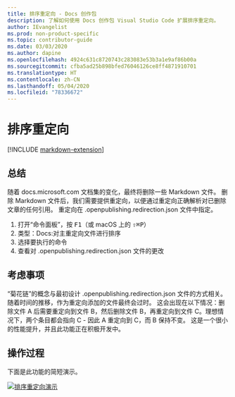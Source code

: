 ```yaml
---
title: 排序重定向 - Docs 创作包
description: 了解如何使用 Docs 创作包 Visual Studio Code 扩展排序重定向。
author: IEvangelist
ms.prod: non-product-specific
ms.topic: contributor-guide
ms.date: 03/03/2020
ms.author: dapine
ms.openlocfilehash: 4924c631c8720743c283083e53b3a1e9af86b00a
ms.sourcegitcommit: cfba5ad25b898bfed76046126ce8ff4871910701
ms.translationtype: HT
ms.contentlocale: zh-CN
ms.lasthandoff: 05/04/2020
ms.locfileid: "78336672"
---
```

# <a name="sort-redirects"></a>排序重定向

[!INCLUDE [markdown-extension](includes/markdown-extension.md)]

## <a name="summary"></a>总结

随着 docs.microsoft.com 文档集的变化，最终将删除一些 Markdown 文件。 删除 Markdown 文件后，我们需要提供重定向，以便通过重定向正确解析对已删除文章的任何引用。 重定向在 .openpublishing.redirection.json 文件中指定。

1. 打开“命令面板”，按 <kbd>F1</kbd>（或 macOS 上的 <kbd>⇧⌘P</kbd>）
1. 类型：Docs:对主重定向文件进行排序
1. 选择要执行的命令
1. 查看对 .openpublishing.redirection.json 文件的更改

## <a name="considerations"></a>考虑事项

“菊花链”的概念与最初设计 .openpublishing.redirection.json 文件的方式相关。 随着时间的推移，作为重定向添加的文件最终会过时。 这会出现在以下情况：删除文件 A 后需要重定向到文件 B，然后删除文件 B，再重定向到文件 C。理想情况下，两个条目都会指向 C - 因此 A 重定向到 C，而 B 保持不变。 这是一个很小的性能提升，并且此功能正在积极开发中。

## <a name="in-action"></a>操作过程

下面是此功能的简短演示。

[![排序重定向演示](media/sort-redirect.gif)](media/sort-redirect.gif#lightbox)
